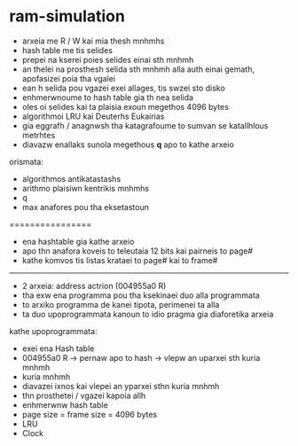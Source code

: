 # ram-simulation

- arxeia me R / W kai mia thesh mnhmhs
- hash table me tis selides
- prepei na kserei poies selides einai sth mnhmh
- an thelei na prosthesh selida sth mnhmh alla auth einai gemath, apofasizei poia tha vgalei
- ean h selida pou vgazei exei allages, tis swzei sto disko
- enhmerwnoume to hash table gia th nea selida
- oles oi selides kai ta plaisia exoun megethos 4096 bytes
- algorithmoi LRU kai Deuterhs Eukairias
- gia eggrafh / anagnwsh tha katagrafoume to sumvan se katallhlous metrhtes
- diavazw enallaks sunola megethous __q__ apo to kathe arxeio

orismata:

- algorithmos antikatastashs
- arithmo plaisiwn kentrikis mnhmhs
- q
- max anafores pou tha eksetastoun

================

- ena hashtable gia kathe arxeio
- apo thn anafora koveis to teleutaia 12 bits kai pairneis to page#
- kathe komvos tis listas krataei to page# kai to frame#


---------------------------------------------------

- 2 arxeia: address actrion (004955a0 R)
- tha exw ena programma pou tha ksekinaei duo alla programmata
- to arxiko programma de kanei tipota, perimenei ta alla
- ta duo upoprogrammata kanoun to idio pragma gia diaforetika arxeia

kathe upoprogrammata:

- exei ena Hash table
- 004955a0 R -> pernaw apo to hash -> vlepw an uparxei sth kuria mnhmh
- kuria mnhmh
- diavazei ixnos kai vlepei an yparxei sthn kuria mnhmh
- thn prosthetei / vgazei kapoia allh
- enhmerwnw hash table
- page size = frame size = 4096 bytes
- LRU
- Clock
